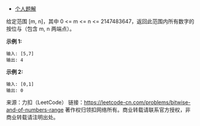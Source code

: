 * [个人题解](https://leetcode-cn.com/problems/bitwise-and-of-numbers-range/solution/jian-dan-li-jie-zuo-yi-you-yi-by-lzh_yves/)

给定范围 [m, n]，其中 0 <= m <= n <= 2147483647，返回此范围内所有数字的按位与（包含 m, n 两端点）。

**示例 1:**
```
输入: [5,7]
输出: 4
```
**示例 2:**
```
输入: [0,1]
输出: 0
```
来源：力扣（LeetCode）
链接：https://leetcode-cn.com/problems/bitwise-and-of-numbers-range
著作权归领扣网络所有。商业转载请联系官方授权，非商业转载请注明出处。
